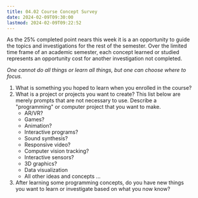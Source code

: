 ```yaml
---
title: 04.02 Course Concept Survey
date: 2024-02-09T09:30:00
lastmod: 2024-02-09T09:22:52
---
```


As the 25% completed point nears this week it is a an opportunity to guide the topics and investigations for the rest of the semester. Over the limited time frame of an academic semester, each concept learned or studied represents an opportunity cost for another investigation not completed.

_One cannot do all things or learn all things, but one can choose where to focus._

1. What is something you hoped to learn when you enrolled in the course?
2. What is a project or projects you want to create? This list below are merely prompts that are not necessary to use. Describe a "programming" or computer project that you want to make.
   - AR/VR?
   - Games?
   - Animation?
   - Interactive programs?
   - Sound synthesis?
   - Responsive video?
   - Computer vision tracking?
   - Interactive sensors?
   - 3D graphics?
   - Data visualization
   - All other ideas and concepts ...
3. After learning some programming concepts, do you have new things you want to learn or investigate based on what you now know?

